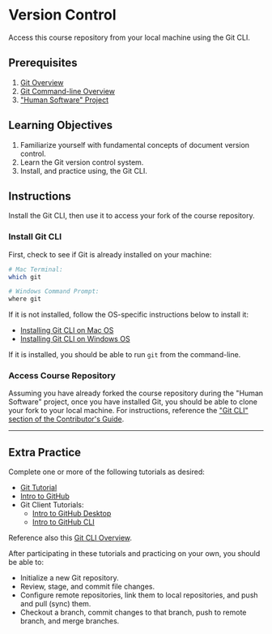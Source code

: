 # Version Control

Access this course repository from your local machine using the Git CLI.

## Prerequisites

  1. [Git Overview](/notes/git/notes.md)
  1. [Git Command-line Overview](/notes/git/cli.md)
  1. ["Human Software" Project](/projects/human-software/project.md)

## Learning Objectives

  1. Familiarize yourself with fundamental concepts of document version control.
  1. Learn the Git version control system.
  1. Install, and practice using, the Git CLI.

## Instructions

Install the Git CLI, then use it to access your fork of the course repository.

### Install Git CLI

First, check to see if Git is already installed on your machine:

```` sh
# Mac Terminal:
which git

# Windows Command Prompt:
where git
````

If it is not installed, follow the OS-specific instructions below to install it:

  + [Installing Git CLI on Mac OS](mac-install-git.md)
  + [Installing Git CLI on Windows OS](windows-install-git.md)

If it is installed, you should be able to run `git` from the command-line.

### Access Course Repository

Assuming you have already forked the course repository during the "Human Software" project, once you have installed Git, you should be able to clone your fork to your local machine. For instructions, reference the ["Git CLI" section of the Contributor's Guide](/CONTRIBUTING.md#via-git-cli).







<hr>

## Extra Practice

Complete one or more of the following tutorials as desired:

  + [Git Tutorial](https://try.github.io/)
  + [Intro to GitHub](https://services.github.com/on-demand/intro-to-github/)
  + Git Client Tutorials:
    + [Intro to GitHub Desktop](https://services.github.com/on-demand/github-desktop/)
    + [Intro to GitHub CLI](https://services.github.com/on-demand/github-cli/)

Reference also this [Git CLI Overview](/notes/git/cli.md).

After participating in these tutorials and practicing on your own, you should be able to:

  + Initialize a new Git repository.
  + Review, stage, and commit file changes.
  + Configure remote repositories, link them to local repositories, and push and pull (sync) them.
  + Checkout a branch, commit changes to that branch, push to remote branch, and merge branches.
